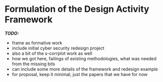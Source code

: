 
# Formulation of the Design Activity Framework

**_TODO:_**

  - frame as formative work
  - include initial cyber security redesign project
  - also a bit of the s-corrplot work as well
  - how we got here, failings of existing methodologies, what was needed from the missing bits
  - can include some more details of the framework and redesign example
  - for proposal, keep it minimal, just the papers that we have for now

